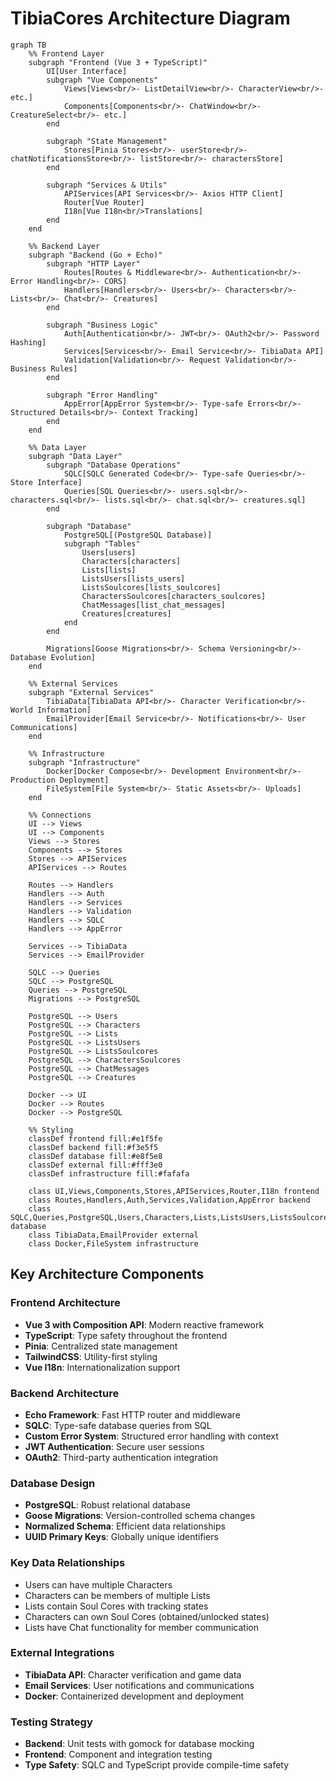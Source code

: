 # TibiaCores Architecture Diagram

```mermaid
graph TB
    %% Frontend Layer
    subgraph "Frontend (Vue 3 + TypeScript)"
        UI[User Interface]
        subgraph "Vue Components"
            Views[Views<br/>- ListDetailView<br/>- CharacterView<br/>- etc.]
            Components[Components<br/>- ChatWindow<br/>- CreatureSelect<br/>- etc.]
        end
        
        subgraph "State Management"
            Stores[Pinia Stores<br/>- userStore<br/>- chatNotificationsStore<br/>- listStore<br/>- charactersStore]
        end
        
        subgraph "Services & Utils"
            APIServices[API Services<br/>- Axios HTTP Client]
            Router[Vue Router]
            I18n[Vue I18n<br/>Translations]
        end
    end

    %% Backend Layer
    subgraph "Backend (Go + Echo)"
        subgraph "HTTP Layer"
            Routes[Routes & Middleware<br/>- Authentication<br/>- Error Handling<br/>- CORS]
            Handlers[Handlers<br/>- Users<br/>- Characters<br/>- Lists<br/>- Chat<br/>- Creatures]
        end
        
        subgraph "Business Logic"
            Auth[Authentication<br/>- JWT<br/>- OAuth2<br/>- Password Hashing]
            Services[Services<br/>- Email Service<br/>- TibiaData API]
            Validation[Validation<br/>- Request Validation<br/>- Business Rules]
        end
        
        subgraph "Error Handling"
            AppError[AppError System<br/>- Type-safe Errors<br/>- Structured Details<br/>- Context Tracking]
        end
    end

    %% Data Layer
    subgraph "Data Layer"
        subgraph "Database Operations"
            SQLC[SQLC Generated Code<br/>- Type-safe Queries<br/>- Store Interface]
            Queries[SQL Queries<br/>- users.sql<br/>- characters.sql<br/>- lists.sql<br/>- chat.sql<br/>- creatures.sql]
        end
        
        subgraph "Database"
            PostgreSQL[(PostgreSQL Database)]
            subgraph "Tables"
                Users[users]
                Characters[characters]
                Lists[lists]
                ListsUsers[lists_users]
                ListsSoulcores[lists_soulcores]
                CharactersSoulcores[characters_soulcores]
                ChatMessages[list_chat_messages]
                Creatures[creatures]
            end
        end
        
        Migrations[Goose Migrations<br/>- Schema Versioning<br/>- Database Evolution]
    end

    %% External Services
    subgraph "External Services"
        TibiaData[TibiaData API<br/>- Character Verification<br/>- World Information]
        EmailProvider[Email Service<br/>- Notifications<br/>- User Communications]
    end

    %% Infrastructure
    subgraph "Infrastructure"
        Docker[Docker Compose<br/>- Development Environment<br/>- Production Deployment]
        FileSystem[File System<br/>- Static Assets<br/>- Uploads]
    end

    %% Connections
    UI --> Views
    UI --> Components
    Views --> Stores
    Components --> Stores
    Stores --> APIServices
    APIServices --> Routes
    
    Routes --> Handlers
    Handlers --> Auth
    Handlers --> Services
    Handlers --> Validation
    Handlers --> SQLC
    Handlers --> AppError
    
    Services --> TibiaData
    Services --> EmailProvider
    
    SQLC --> Queries
    SQLC --> PostgreSQL
    Queries --> PostgreSQL
    Migrations --> PostgreSQL
    
    PostgreSQL --> Users
    PostgreSQL --> Characters
    PostgreSQL --> Lists
    PostgreSQL --> ListsUsers
    PostgreSQL --> ListsSoulcores
    PostgreSQL --> CharactersSoulcores
    PostgreSQL --> ChatMessages
    PostgreSQL --> Creatures
    
    Docker --> UI
    Docker --> Routes
    Docker --> PostgreSQL

    %% Styling
    classDef frontend fill:#e1f5fe
    classDef backend fill:#f3e5f5
    classDef database fill:#e8f5e8
    classDef external fill:#fff3e0
    classDef infrastructure fill:#fafafa
    
    class UI,Views,Components,Stores,APIServices,Router,I18n frontend
    class Routes,Handlers,Auth,Services,Validation,AppError backend
    class SQLC,Queries,PostgreSQL,Users,Characters,Lists,ListsUsers,ListsSoulcores,CharactersSoulcores,ChatMessages,Creatures,Migrations database
    class TibiaData,EmailProvider external
    class Docker,FileSystem infrastructure
```

## Key Architecture Components

### Frontend Architecture
- **Vue 3 with Composition API**: Modern reactive framework
- **TypeScript**: Type safety throughout the frontend
- **Pinia**: Centralized state management
- **TailwindCSS**: Utility-first styling
- **Vue I18n**: Internationalization support

### Backend Architecture
- **Echo Framework**: Fast HTTP router and middleware
- **SQLC**: Type-safe database queries from SQL
- **Custom Error System**: Structured error handling with context
- **JWT Authentication**: Secure user sessions
- **OAuth2**: Third-party authentication integration

### Database Design
- **PostgreSQL**: Robust relational database
- **Goose Migrations**: Version-controlled schema changes
- **Normalized Schema**: Efficient data relationships
- **UUID Primary Keys**: Globally unique identifiers

### Key Data Relationships
- Users can have multiple Characters
- Characters can be members of multiple Lists
- Lists contain Soul Cores with tracking states
- Characters can own Soul Cores (obtained/unlocked states)
- Lists have Chat functionality for member communication

### External Integrations
- **TibiaData API**: Character verification and game data
- **Email Services**: User notifications and communications
- **Docker**: Containerized development and deployment

### Testing Strategy
- **Backend**: Unit tests with gomock for database mocking
- **Frontend**: Component and integration testing
- **Type Safety**: SQLC and TypeScript provide compile-time safety
